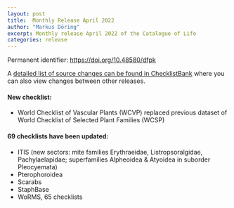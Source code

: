 ```yaml
---
layout: post
title:  Monthly Release April 2022
author: "Markus Döring"
excerpt: Monthly release April 2022 of the Catalogue of Life
categories: release
---
```


Permanent identifier: https://doi.org/10.48580/dfpk

A [detailed list of source changes can be found in ChecklistBank](https://www.checklistbank.org/dataset/9817/sourcemetrics?hideUnchanged=true&releaseKey=9804) where you can also view changes between other releases.

#### New checklist:

 * World Checklist of Vascular Plants (WCVP) replaced previous dataset of World Checklist of Selected Plant Families (WCSP) 


#### 69 checklists have been updated:

 * ITIS (new sectors: mite families Erythraeidae, Listropsoralgidae, Pachylaelapidae; superfamilies Alpheoidea & Atyoidea in suborder Pleocyemata)
 * Pterophoroidea
 * Scarabs
 * StaphBase
 * WoRMS, 65 checklists